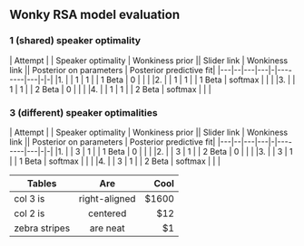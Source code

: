 ## Wonky RSA model evaluation


### 1 (shared) speaker optimality 

| Attempt | | Speaker optimality | Wonkiness prior || Slider link | Wonkiness link || Posterior on parameters | Posterior predictive fit|
|---|--|---|---|-|--------|---|-|-|
|1. |  | 1 | 1 | | 1 Beta | 0 | | |
|2. |  | 1 | 1 | | 1 Beta | softmax | | |
|3. |  | 1 | 1 | | 2 Beta | 0 | | |
|4. |  | 1 | 1 | | 2 Beta | softmax | | |
 

### 3 (different) speaker optimalities

| Attempt | | Speaker optimality | Wonkiness prior || Slider link | Wonkiness link || Posterior on parameters | Posterior predictive fit|
|---|--|---|---|-|--------|---|-|-|
|1. |  | 3 | 1 | | 1 Beta | 0 | | |
|2. |  | 3 | 1 | | 2 Beta | 0 | | |
|3. |  | 3 | 1 | | 1 Beta | softmax | | |
|4. |  | 3 | 1 | | 2 Beta | softmax | | |

| Tables        | Are           | Cool  |
| ------------- |:-------------:| -----:|
| col 3 is      | right-aligned | $1600 |
| col 2 is      | centered      |   $12 |
| zebra stripes | are neat      |    $1 |
